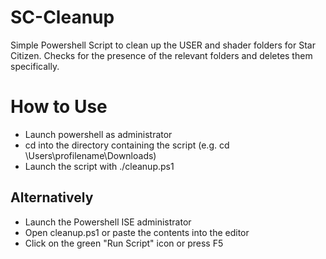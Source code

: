 # SC-Cleanup
Simple Powershell Script to clean up the USER and shader folders for Star Citizen.
Checks for the presence of the relevant folders and deletes them specifically.

# How to Use

- Launch powershell as administrator
- cd into the directory containing the script (e.g. cd \Users\profilename\Downloads)
- Launch the script with ./cleanup.ps1

## Alternatively
- Launch the Powershell ISE administrator
- Open cleanup.ps1 or paste the contents into the editor
- Click on the green "Run Script" icon or press F5

